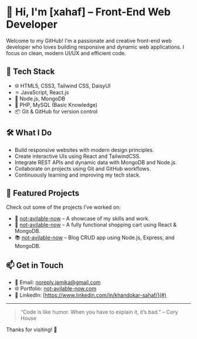 # 👋 Hi, I'm [xahaf] – Front-End Web Developer

Welcome to my GitHub! I'm a passionate and creative front-end web developer who loves building responsive and dynamic web applications. I focus on clean, modern UI/UX and efficient code.

## 🚀 Tech Stack

- 🌐 HTML5, CSS3, Tailwind CSS, DaisyUI
- ⚛️ JavaScript, React.js
- 🌱 Node.js, MongoDB
- 💾 PHP, MySQL (Basic Knowledge)
- 📦 Git & GitHub for version control

## 🛠️ What I Do

- Build responsive websites with modern design principles.
- Create interactive UIs using React and TailwindCSS.
- Integrate REST APIs and dynamic data with MongoDB and Node.js.
- Collaborate on projects using Git and GitHub workflows.
- Continuously learning and improving my tech stack.

## 📂 Featured Projects

Check out some of the projects I’ve worked on:
- 💼 [not-avilable-now](#) – A showcase of my skills and work.
- 🛒 [not-avilable-now](#) – A fully functional shopping cart using React & MongoDB.
- 📚 [not-avilable-now](#) – Blog CRUD app using Node.js, Express, and MongoDB.

## 📫 Get in Touch

- 📧 Email: noreply.jamika@gmail.com  
- 🌐 Portfolio: [not-avilable-now.com](#)  
- 💼 LinkedIn: [https://www.linkedin.com/in/khandokar-sahaf/](#)

---

> “Code is like humor. When you have to explain it, it’s bad.” – Cory House

Thanks for visiting! 🙌

